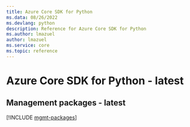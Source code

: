 ```yaml
---
title: Azure Core SDK for Python
ms.data: 08/26/2022
ms.devlang: python
description: Reference for Azure Core SDK for Python
ms.author: lmazuel
author: lmazuel
ms.service: core
ms.topic: reference
---
```

# Azure Core SDK for Python - latest

## Management packages - latest
[!INCLUDE [mgmt-packages](core-mgmt-index.md)]